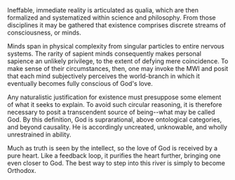 Ineffable, immediate reality is articulated as qualia, which are then formalized and systematized within science and philosophy. From those disciplines it may be gathered that existence comprises discrete streams of consciousness, or minds.

Minds span in physical complexity from singular particles to entire nervous systems. The rarity of sapient minds consequently makes personal sapience an unlikely privilege, to the extent of defying mere coincidence. To make sense of their circumstances, then, one may invoke the MWI and posit that each mind subjectively perceives the world-branch in which it eventually becomes fully conscious of God's love.

Any naturalistic justification for existence must presuppose some element of what it seeks to explain. To avoid such circular reasoning, it is therefore necessary to posit a transcendent source of being--what may be called God. By this definition, God is suprarational, above ontological categories, and beyond causality. He is accordingly uncreated, unknowable, and wholly unrestrained in ability.

Much as truth is seen by the intellect, so the love of God is received by a pure heart. Like a feedback loop, it purifies the heart further, bringing one even closer to God. The best way to step into this river is simply to become Orthodox.
